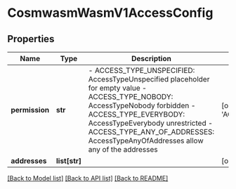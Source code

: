 # CosmwasmWasmV1AccessConfig

## Properties
Name | Type | Description | Notes
------------ | ------------- | ------------- | -------------
**permission** | **str** | - ACCESS_TYPE_UNSPECIFIED: AccessTypeUnspecified placeholder for empty value  - ACCESS_TYPE_NOBODY: AccessTypeNobody forbidden  - ACCESS_TYPE_EVERYBODY: AccessTypeEverybody unrestricted  - ACCESS_TYPE_ANY_OF_ADDRESSES: AccessTypeAnyOfAddresses allow any of the addresses | [optional] [default to 'ACCESS_TYPE_UNSPECIFIED']
**addresses** | **list[str]** |  | [optional] 

[[Back to Model list]](../README.md#documentation-for-models) [[Back to API list]](../README.md#documentation-for-api-endpoints) [[Back to README]](../README.md)

